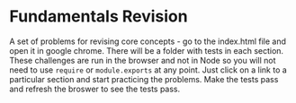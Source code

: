 # Fundamentals Revision


A set of problems for revising core concepts - go to the index.html file and open it in google chrome.  There will be a folder with tests in each section.  These challenges are run in the browser and not in Node so you will not need to use `require` or `module.exports` at any point.  Just click on a link to a particular section and start practicing the problems.  Make the tests pass and refresh the broswer to see the tests pass.